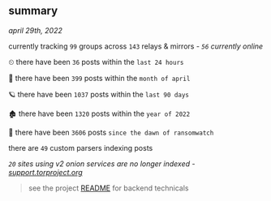 
## summary
_april 29th, 2022_

currently tracking `99` groups across `143` relays & mirrors - _`56` currently online_

⏲ there have been `36` posts within the `last 24 hours`

🦈 there have been `399` posts within the `month of april`

🪐 there have been `1037` posts within the `last 90 days`

🏚 there have been `1320` posts within the `year of 2022`

🦕 there have been `3606` posts `since the dawn of ransomwatch`

there are `49` custom parsers indexing posts

_`20` sites using v2 onion services are no longer indexed - [support.torproject.org](https://support.torproject.org/onionservices/v2-deprecation/)_

> see the project [README](https://github.com/thetanz/ransomwatch#ransomwatch--) for backend technicals

